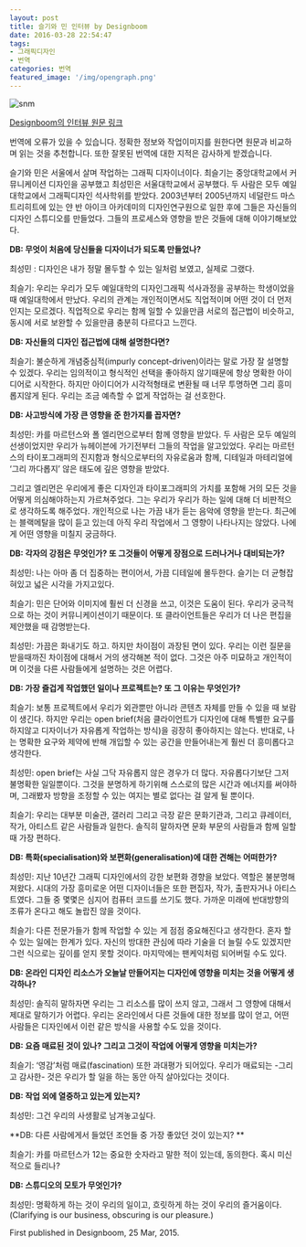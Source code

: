 ```yaml
---
layout: post
title: 슬기와 민 인터뷰 by Designboom
date: 2016-03-28 22:54:47
tags: 
- 그래픽디자인 
- 번역
categories: 번역
featured_image: '/img/opengraph.png'
---
```

![snm](https://www.designboom.com/wp-content/uploads/2015/03/Being_Tschichold-818x574.jpg)


[Designboom의 인터뷰 원문 링크](http://www.designboom.com/design/interview-sulki-and-min-03-25-2015)

번역에 오류가 있을 수 있습니다. 정확한 정보와 작업이미지를 원한다면 원문과 비교하며 읽는 것을 추천합니다. 또한 잘못된 번역에 대한 지적은 감사하게 받겠습니다.



슬기와 민은 서울에서 살며 작업하는 그래픽 디자이너이다. 최슬기는 중앙대학교에서 커뮤니케이션 디자인을 공부했고 최성민은 서울대학교에서 공부했다. 두 사람은 모두 예일대학교에서 그래픽디자인 석사학위를 받았다. 2003년부터 2005년까지 네덜란드 마스트리히트에 있는 얀 반 아이크 아카데미의 디자인연구원으로 일한 후에 그들은 자신들의 디자인 스튜디오를 만들었다. 그들의 프로세스와 영향을 받은 것들에 대해 이야기해보았다.

**DB: 무엇이 처음에 당신들을 디자이너가 되도록 만들었나?**
 
최성민 : 디자인은 내가 정말 몰두할 수 있는 일처럼 보였고, 실제로 그랬다.

최슬기: 우리는 우리가 모두 예일대학의 디자인그래픽 석사과정을 공부하는 학생이었을 때 예일대학에서 만났다. 우리의 관계는 개인적이면서도 직업적이며 어떤 것이 더 먼저인지는 모르겠다. 직업적으로 우리는 함께 일할 수 있을만큼 서로의 접근법이 비슷하고, 동시에 서로 보완할 수 있을만큼 충분히 다르다고 느낀다.

**DB: 자신들의 디자인 접근법에 대해 설명한다면?**
 
최슬기: 불순하게 개념중심적(impurly concept-driven)이라는 말로 가장 잘 설명할 수 있겠다. 우리는 임의적이고 형식적인 선택을 좋아하지 않기때문에 항상 명확한 아이디어로 시작한다. 하지만 아이디어가 시각적형태로 변환될 때 너무 투명하면 그리 흥미롭지않게 된다. 우리는 조금 예측할 수 없게 작업하는 걸 선호한다.

**DB: 사고방식에 가장 큰 영향을 준 한가지를 꼽자면?**
 
최성민: 카를 마르턴스와 폴 엘리먼으로부터 함께 영향을 받았다. 두 사람은 모두 예일의 선생이었지만 우리가 뉴헤이븐에 가기전부터 그들의 작업을 알고있었다. 우리는 마르턴스의 타이포그래피의 진지함과 형식으로부터의 자유로움과 함께, 디테일과 마테리얼에 ‘그리 까다롭지’ 않은 태도에 깊은 영향을 받았다.

그리고 엘리먼은 우리에게 좋은 디자인과 타이포그래피의 가치를 포함해 거의 모든 것을 어떻게 의심해야하는지 가르쳐주었다. 그는 우리가 우리가 하는 일에 대해 더 비판적으로 생각하도록 해주었다. 개인적으로 나는 가끔 내가 듣는 음악에 영향을 받는다. 최근에는 블랙메탈을 많이 듣고 있는데 아직 우리 작업에서 그 영향이 나타나지는 않았다. 나에게 어떤 영향을 미칠지 궁금하다.

**DB: 각자의 강점은 무엇인가? 또 그것들이 어떻게 장점으로 드러나거나 대비되는가?**
 
최성민: 나는 아마 좀 더 집중하는 편이어서, 가끔 디테일에 몰두한다. 슬기는 더 균형잡혀있고 넓은 시각을 가지고있다.
 
최슬기: 민은 단어와 이미지에 훨씬 더 신경을 쓰고, 이것은 도움이 된다. 우리가 궁극적으로 하는 것이 커뮤니케이션이기 때문이다. 또 클라이언트들은 우리가 더 나은 편집을 제안했을 때 감명받는다.

최성민: 가끔은 화내기도 하고. 하지만 차이점이 과장된 면이 있다. 우리는 이런 질문을 받을때까진 차이점에 대해서 거의 생각해본 적이 없다. 그것은 아주 미묘하고 개인적이며 이것을 다른 사람들에게 설명하는 것은 어렵다.

**DB: 가장 즐겁게 작업했던 일이나 프로젝트는? 또 그 이유는 무엇인가?**

최슬기: 보통 프로젝트에서 우리가 외관뿐만 아니라 콘텐츠 자체를 만들 수 있을 때 보람이 생긴다. 하지만 우리는 open brief(처음 클라이언트가 디자인에 대해 특별한 요구를 하지않고 디자이너가 자유롭게 작업하는 방식)을 굉장히 좋아하지는 않는다. 반대로, 나는 명확한 요구와 제약에 반해 개입할 수 있는 공간을 만들어내는게 훨씬 더 흥미롭다고 생각한다.
 
최성민: open brief는 사실 그닥 자유롭지 않은 경우가 더 많다. 자유롭다기보단 그저 불명확한 일일뿐이다. 그것을 분명하게 하기위해 스스로의 많은 시간과 에너지를 써야하며, 그래봤자 방향을 조정할 수 있는 여지는 별로 없다는 걸 알게 될 뿐이다.

최슬기: 우리는 대부분 미술관, 갤러리 그리고 극장 같은 문화기관과, 그리고 큐레이터, 작가, 아티스트 같은 사람들과 일한다. 솔직히 말하자면 문화 부문의 사람들과 함께 일할 때 가장 편하다.

**DB: 특화(specialisation)와 보편화(generalisation)에 대한 견해는 어떠한가?**
 
최성민: 지난 10년간 그래픽 디자인에서의 강한 보편화 경향을 보았다. 역할은 불분명해져왔다. 시대의 가장 흥미로운 어떤 디자이너들은 또한 편집자, 작가, 출판자거나 아티스트였다. 그들 중 몇몇은 심지어 컴퓨터 코드를 쓰기도 했다. 가까운 미래에 반대방향의 조류가 온다고 해도 놀랍진 않을 것이다.
 
최슬기: 다른 전문가들가 함께 작업할 수 있는 게 점점 중요해진다고 생각한다. 혼자 할 수 있는 일에는 한계가 있다. 자신의 방대한 관심에 따라 기술을 더 늘릴 수도 있겠지만 그런 식으로는 깊이를 얻지 못할 것이다. 마지막에는 팬케익처럼 되어버릴 수도 있다.

**DB: 온라인 디자인 리소스가 오늘날 만들어지는 디자인에 영향을 미치는 것을 어떻게 생각하나?**
 
최성민: 솔직히 말하자면 우리는 그 리소스를 많이 쓰지 않고, 그래서 그 영향에 대해서 제대로 말하기가 어렵다. 우리는 온라인에서 다른 것들에 대한 정보를 많이 얻고, 어떤 사람들은 디자인에서 이런 같은 방식을 사용할 수도 있을 것이다.

**DB: 요즘 매료된 것이 있나? 그리고 그것이 작업에 어떻게 영향을 미치는가?** 
 
최슬기: ‘영감’처럼 매료(fascination) 또한 과대평가 되어있다. 우리가 매료되는 -그리고 감사한- 것은 우리가 할 일을 하는 동안 아직 살아있다는 것이다.

**DB: 작업 외에 열중하고 있는게 있는지?**
 
최성민: 그건 우리의 사생활로 남겨놓고싶다.

**DB: 다른 사람에게서 들었던 조언들 중 가장 좋았던 것이 있는지? **
 
최슬기: 카를 마르턴스가 12는 중요한 숫자라고 말한 적이 있는데, 동의한다. 혹시 미신적으로 들리나?

**DB: 스튜디오의 모토가 무엇인가?**

최성민: 명확하게 하는 것이 우리의 일이고, 흐릿하게 하는 것이 우리의 즐거움이다. (Clarifying is our business, obscuring is our pleasure.)

First published in Designboom, 25 Mar, 2015.